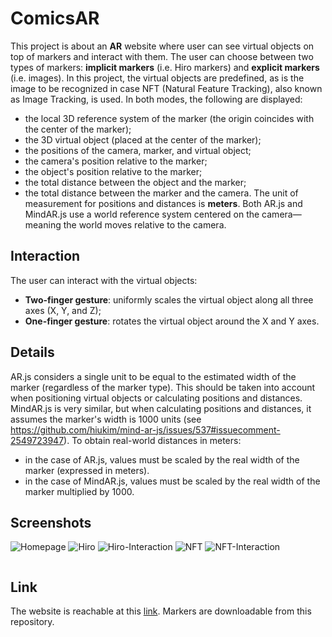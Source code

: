 # ComicsAR

This project is about an **AR** website where user can see virtual objects on top of markers and interact with them.
The user can choose between two types of markers: **implicit markers** (i.e. Hiro markers) and **explicit markers** (i.e. images). In this project, the virtual objects are predefined, as is the image to be recognized in case NFT (Natural Feature Tracking), also known as Image Tracking, is used.
In both modes, the following are displayed:
- the local 3D reference system of the marker (the origin coincides with the center of the marker);
- the 3D virtual object (placed at the center of the marker);
- the positions of the camera, marker, and virtual object;
- the camera's position relative to the marker;
- the object's position relative to the marker;
- the total distance between the object and the marker;
- the total distance between the marker and the camera.
The unit of measurement for positions and distances is **meters**. Both AR.js and MindAR.js use a world reference system centered on the camera—meaning the world moves relative to the camera.

## Interaction

The user can interact with the virtual objects:
- **Two-finger gesture**: uniformly scales the virtual object along all three axes (X, Y, and Z);
- **One-finger gesture**: rotates the virtual object around the X and Y axes.

## Details

AR.js considers a single unit to be equal to the estimated width of the marker (regardless of the marker type). This should be taken into account when positioning virtual objects or calculating positions and distances. MindAR.js is very similar, but when calculating positions and distances, it assumes the marker's width is 1000 units (see https://github.com/hiukim/mind-ar-js/issues/537#issuecomment-2549723947). To obtain real-world distances in meters:
- in the case of AR.js, values must be scaled by the real width of the marker (expressed in meters).
- in the case of MindAR.js, values must be scaled by the real width of the marker multiplied by 1000.

## Screenshots

<img src="https://i.ibb.co/Q3WjD48G/Screen1.jpg" alt="Homepage" style="max-width: 90%; height: auto; margin-bottom: 1em;">
<img src="https://i.ibb.co/ZpK1Gkg1/Screen2.jpg" alt="Hiro" style="max-width: 90%; height: auto; margin-bottom: 1em;">
<img src="https://i.ibb.co/NgV7wjr6/Screen3.jpg" alt="Hiro-Interaction" style="max-width: 90%; height: auto; margin-bottom: 1em;">
<img src="https://i.ibb.co/RG2tsTn4/Screen4.jpg" alt="NFT" style="max-width: 90%; height: auto; margin-bottom: 1em;">
<img src="https://i.ibb.co/gZq7D1xB/Screen5.jpg" alt="NFT-Interaction" style="max-width: 90%; height: auto; margin-bottom: 1em;">


## Link
The website is reachable at this [link](https://develop.ewlab.di.unimi.it/ComicsAR/).
Markers are downloadable from this repository.
